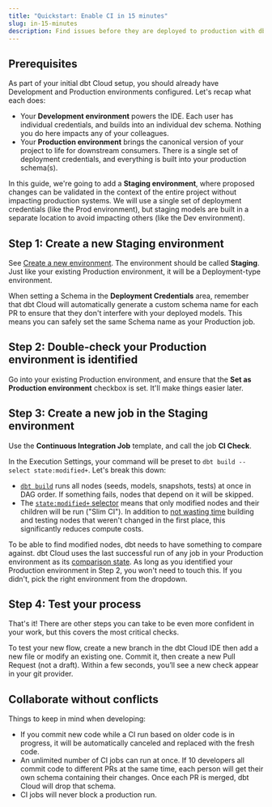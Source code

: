 ```yaml
---
title: "Quickstart: Enable CI in 15 minutes"
slug: in-15-minutes
description: Find issues before they are deployed to production with dbt Cloud's Slim CI.
---
```


## Prerequisites

As part of your initial dbt Cloud setup, you should already have Development and Production environments configured. Let's recap what each does:

- Your **Development environment** powers the IDE. Each user has individual credentials, and builds into an individual dev schema. Nothing you do here impacts any of your colleagues.
- Your **Production environment** brings the canonical version of your project to life for downstream consumers. There is a single set of deployment credentials, and everything is built into your production schema(s).

In this guide, we're going to add a **Staging environment**, where proposed changes can be validated in the context of the entire project without impacting production systems. We will use a single set of deployment credentials (like the Prod environment), but staging models are built in a separate location to avoid impacting others (like the Dev environment).

## Step 1: Create a new Staging environment

See [Create a new environment](/docs/dbt-cloud-environments#create-a-deployment-environment). The environment should be called **Staging**. Just like your existing Production environment, it will be a Deployment-type environment.

When setting a Schema in the **Deployment Credentials** area, remember that dbt Cloud will automatically generate a custom schema name for each PR to ensure that they don't interfere with your deployed models. This means you can safely set the same Schema name as your Production job.

## Step 2: Double-check your Production environment is identified

Go into your existing Production environment, and ensure that the **Set as Production environment** checkbox is set. It'll make things easier later.

## Step 3: Create a new job in the Staging environment

Use the **Continuous Integration Job** template, and call the job **CI Check**.

In the Execution Settings, your command will be preset to `dbt build --select state:modified+`. Let's break this down:

- [`dbt build`](/reference/commands/build) runs all nodes (seeds, models, snapshots, tests) at once in DAG order. If something fails, nodes that depend on it will be skipped.
- The [`state:modified+` selector](/reference/node-selection/methods#the-state-method) means that only modified nodes and their children will be run ("Slim CI"). In addition to [not wasting time](https://discourse.getdbt.com/t/how-we-sped-up-our-ci-runs-by-10x-using-slim-ci/2603) building and testing nodes that weren't changed in the first place, this significantly reduces compute costs.

To be able to find modified nodes, dbt needs to have something to compare against. dbt Cloud uses the last successful run of any job in your Production environment as its [comparison state](/reference/node-selection/syntax#about-node-selection). As long as you identified your Production environment in Step 2, you won't need to touch this. If you didn't, pick the right environment from the dropdown.

## Step 4: Test your process

That's it! There are other steps you can take to be even more confident in your work, but this covers the most critical checks.

To test your new flow, create a new branch in the dbt Cloud IDE then add a new file or modify an existing one. Commit it, then create a new Pull Request (not a draft). Within a few seconds, you’ll see a new check appear in your git provider.

## Collaborate without conflicts

Things to keep in mind when developing:

- If you commit new code while a CI run based on older code is in progress, it will be automatically canceled and replaced with the fresh code.
- An unlimited number of CI jobs can run at once. If 10 developers all commit code to different PRs at the same time, each person will get their own schema containing their changes. Once each PR is merged, dbt Cloud will drop that schema.
- CI jobs will never block a production run.
